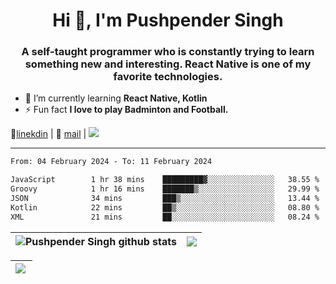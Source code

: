 <h1 align="center">Hi 👋, I'm Pushpender Singh</h1>
<h3 align="center">A self-taught programmer who is constantly trying to learn something new and interesting. React Native is one of my favorite technologies.</h3>

- 🌱 I’m currently learning **React Native, Kotlin**
- ⚡ Fun fact **I love to play Badminton and Football.**

👔[linekdin](https://www.linkedin.com/in/pushpender-singh-240061202/) | 📧 [mail](mailto:pushpendersingh694@gmail.com) | ![](https://komarev.com/ghpvc/?username=pushpender-singh-ap&color=blue)


---

<!--START_SECTION:waka-->

```txt
From: 04 February 2024 - To: 11 February 2024

JavaScript        1 hr 38 mins    █████████▓░░░░░░░░░░░░░░░   38.55 %
Groovy            1 hr 16 mins    ███████▒░░░░░░░░░░░░░░░░░   29.99 %
JSON              34 mins         ███▒░░░░░░░░░░░░░░░░░░░░░   13.44 %
Kotlin            22 mins         ██▒░░░░░░░░░░░░░░░░░░░░░░   08.80 %
XML               21 mins         ██░░░░░░░░░░░░░░░░░░░░░░░   08.24 %
```

<!--END_SECTION:waka-->

| <a><img align="center" src="https://github-readme-stats-iota-ecru-15.vercel.app/api?username=pushpender-singh-ap&show_icons=true&include_all_commits=true&theme=buefy&hide_border=true" alt="Pushpender Singh github stats" /></a> | <a><img align="center" src="https://github-readme-stats-iota-ecru-15.vercel.app/api/top-langs/?username=pushpender-singh-ap&layout=compact&theme=buefy&hide_border=true" /></a> |
| ------------- | ------------- |

| <a> <img align="left" src="https://github-readme-streak-stats.herokuapp.com/?user=pushpender-singh-ap" /></br> </a> |
| ------------- |
